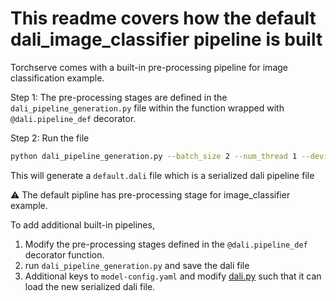 # This readme covers how the default dali_image_classifier pipeline is built

Torchserve comes with a built-in pre-processing pipeline for image classification example.

Step 1: The pre-processing stages are defined in the `dali_pipeline_generation.py` file within the function wrapped with
`@dali.pipeline_def` decorator.

Step 2: Run the file

```bash
python dali_pipeline_generation.py --batch_size 2 --num_thread 1 --device_id 0 --save default.dali
```

This will generate a `default.dali` file which is a serialized dali pipeline file

:warning: The default pipline has pre-processing stage for image_classifier example.

To add additional built-in pipelines,

1. Modify the pre-processing stages defined in the `@dali.pipeline_def` decorator function.
2. run `dali_pipeline_generation.py` and save the dali file
3. Additional keys to `model-config.yaml` and modify [dali.py](../dali.py) such that it
can load the new serialized dali file.
